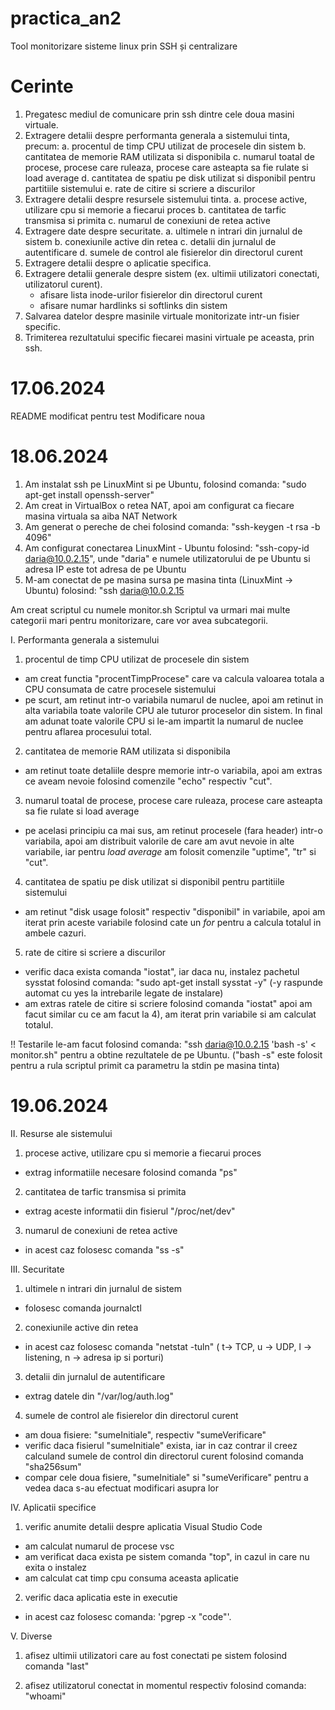 # practica_an2
Tool monitorizare sisteme linux prin SSH și centralizare

# Cerinte

1. Pregatesc mediul de comunicare prin ssh dintre cele doua masini virtuale.
2. Extragere detalii despre performanta generala a sistemului tinta, precum:
    a. procentul de timp CPU utilizat de procesele din sistem
    b. cantitatea de memorie RAM utilizata si disponibila
    c. numarul toatal de procese, procese care ruleaza, procese care asteapta sa fie rulate si load average
    d. cantitatea de spatiu pe disk utilizat si disponibil pentru partitiile sistemului
    e. rate de citire si scriere a discurilor
3. Extragere detalii despre resursele sistemului tinta.
    a. procese active, utilizare cpu si memorie a fiecarui proces
    b. cantitatea de tarfic transmisa si primita
    c. numarul de conexiuni de retea active
4. Extragere date despre securitate.
    a. ultimele n intrari din jurnalul de sistem
    b. conexiunile active din retea
    c. detalii din jurnalul de autentificare
    d. sumele de control ale fisierelor din directorul curent
5. Extragere detalii despre o aplicatie specifica.
6. Extragere detalii generale despre sistem (ex. ultimii utilizatori conectati, utilizatorul curent).
    - afisare lista inode-urilor fisierelor din directorul curent
    - afisare numar hardlinks si softlinks din sistem
7. Salvarea datelor despre masinile virtuale monitorizate intr-un fisier specific.
8. Trimiterea rezultatului specific fiecarei masini virtuale pe aceasta, prin ssh.

# 17.06.2024
README modificat pentru test
Modificare noua

# 18.06.2024

1. Am instalat ssh pe LinuxMint si pe Ubuntu, folosind comanda: "sudo apt-get install openssh-server"
2. Am creat in VirtualBox o retea NAT, apoi am configurat ca fiecare masina virtuala sa aiba NAT Network
3. Am generat o pereche de chei folosind comanda: "ssh-keygen -t rsa -b 4096"
4. Am configurat conectarea LinuxMint - Ubuntu folosind: "ssh-copy-id daria@10.0.2.15", unde "daria" e numele utilizatorului de pe Ubuntu si adresa IP este tot adresa de pe Ubuntu
5. M-am conectat de pe masina sursa pe masina tinta (LinuxMint -> Ubuntu) folosind: "ssh daria@10.0.2.15


Am creat scriptul cu numele monitor.sh
Scriptul va urmari mai multe categorii mari pentru monitorizare, care vor avea subcategorii.

I. Performanta generala a sistemului

1) procentul de timp CPU utilizat de procesele din sistem
- am creat functia "procentTimpProcese" care va calcula valoarea totala a CPU consumata de catre procesele sistemului
- pe scurt, am retinut intr-o variabila numarul de nuclee, apoi am retinut in alta variabila toate valorile CPU ale tuturor proceselor din sistem. In final am adunat toate valorile CPU si le-am impartit la numarul de nuclee pentru aflarea procesului total.

2) cantitatea de memorie RAM utilizata si disponibila
- am retinut toate detaliile despre memorie intr-o variabila, apoi am extras ce aveam nevoie folosind comenzile "echo" respectiv "cut".

3) numarul toatal de procese, procese care ruleaza, procese care asteapta sa fie rulate si load average
- pe acelasi principiu ca mai sus, am retinut procesele (fara header) intr-o variabila, apoi am distribuit valorile de care am avut nevoie in alte variabile, iar pentru *load average* am folosit comenzile "uptime", "tr" si "cut".

4) cantitatea de spatiu pe disk utilizat si disponibil pentru partitiile sistemului
- am retinut "disk usage folosit" respectiv "disponibil" in variabile, apoi am iterat prin aceste variabile folosind cate un *for* pentru a calcula totalul in ambele cazuri.

5) rate de citire si scriere a discurilor
- verific daca exista comanda "iostat", iar daca nu, instalez pachetul sysstat folosind comanda: "sudo apt-get install sysstat -y" (-y raspunde automat cu yes la intrebarile legate de instalare)
- am extras ratele de citire si scriere folosind comanda "iostat" apoi am facut similar cu ce am facut la 4), am iterat prin variabile si am calculat totalul.


!! Testarile le-am facut folosind comanda: "ssh daria@10.0.2.15 'bash -s' < monitor.sh" pentru a obtine rezultatele de pe Ubuntu. ("bash -s" este folosit pentru a rula scriptul primit ca parametru la stdin pe masina tinta)

# 19.06.2024

II. Resurse ale sistemului

1) procese active, utilizare cpu si memorie a fiecarui proces
- extrag informatiile necesare folosind comanda "ps"

2) cantitatea de tarfic transmisa si primita
- extrag aceste informatii din fisierul "/proc/net/dev"

3) numarul de conexiuni de retea active
- in acest caz folosesc comanda "ss -s"

III. Securitate

1) ultimele n intrari din jurnalul de sistem
- folosesc comanda journalctl

2) conexiunile active din retea
- in acest caz folosesc comanda "netstat -tuln" ( t-> TCP, u -> UDP, l -> listening, n -> adresa ip si porturi)

3) detalii din jurnalul de autentificare
- extrag datele din "/var/log/auth.log"

4) sumele de control ale fisierelor din directorul curent
- am doua fisiere: "sumeInitiale", respectiv "sumeVerificare"
- verific daca fisierul "sumeInitiale" exista, iar in caz contrar il creez calculand sumele de control din directorul curent folosind comanda "sha256sum"
- compar cele doua fisiere, "sumeInitiale" si "sumeVerificare" pentru a vedea daca s-au efectuat modificari asupra lor

IV. Aplicatii specifice

1) verific anumite detalii despre aplicatia Visual Studio Code
- am calculat numarul de procese vsc
- am verificat daca exista pe sistem comanda "top", in cazul in care nu exita o instalez
- am calculat cat timp cpu consuma aceasta aplicatie

2) verific daca aplicatia este in executie
- in acest caz folosesc comanda: 'pgrep -x "code"'.

V. Diverse
1) afisez ultimii utilizatori care au fost conectati pe sistem folosind comanda "last"

2) afisez utilizatorul conectat in momentul respectiv folosind comanda: "whoami"